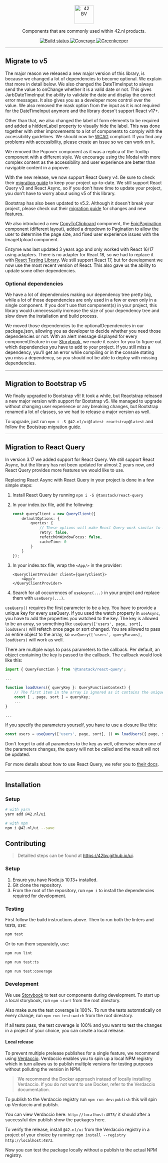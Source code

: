<p style="text-align:center">
  <a href="https://www.42.nl">
    <img alt="42 BV" src="https://42bv.github.io/ui/assets/img/logo.svg" width="60">
  </a>
</p>

<p style="text-align:center">
  Components that are commonly used within 42.nl products.
</p>

<p style="text-align:center">
    <a href="https://travis-ci.org/42BV/ui/">
      <img alt="Build status" src="https://travis-ci.org/42BV/ui.svg?branch=master" />
    </a>
    <a href="https://codecov.io/gh/42BV/ui">
      <img alt="Coverage" src="https://codecov.io/gh/42BV/ui/branch/master/graph/badge.svg" />
    </a>
    <a href="https://greenkeeper.io/">
      <img alt="Greenkeeper" src="https://badges.greenkeeper.io/42BV/ui.svg" />
    </a>
</p>

---

## Migrate to v5

The major reason we released a new major version of this library, is because we changed a lot of dependencies to become
optional. We explain that more in detail below. We also changed the DateTimeInput to always send the value to onChange
whether it is a valid date or not. This gives JarbDateTimeInput the ability to validate the date and display the correct
error messages. It also gives you as a developer more control over the value. We also removed the mask option from the input
as it is not required for the DateTimeInput anymore and the library doesn't support React v17+.

Other than that, we also changed the label of form elements to be required and added a hiddenLabel property to visually
hide the label. This was done together with other improvements to a lot of components to comply with the accessibility guidelines.
We should now be [WCAG](https://www.w3.org/WAI/standards-guidelines/wcag/) compliant. If you find any problems with accessibility,
please create an issue so we can work on it.

We removed the Popover component as it was a replica of the Tooltip component with a different style. We encourage using the
Modal with more complex content as the accessibility and user experience are better than navigable content in a popover.

With the new release, we now support React Query v4. Be sure to check their
[migration guide](https://tanstack.com/query/v4/docs/guides/migrating-to-react-query-4) to keep your project up-to-date.
We still support React Query v3 and React Async, so if you don't have time to update your project, you don't have to worry
about using v5 of this library.

Bootstrap has also been updated to v5.2. Although it doesn't break your project, please check out their
[migration guide](https://getbootstrap.com/docs/5.2/migration/) for changes and new features.

We also introduced a new [CopyToClipboard](https://42bv.github.io/ui/storybook/?path=/story/core-copytoclipboard) component,
the [EpicPagination](https://42bv.github.io/ui/storybook/?path=/story/core-epicpagination) component (different layout),
added a dropdown to Pagination to allow the user to determine the page size, and fixed user experience issues with the
ImageUpload component.

Enzyme was last updated 3 years ago and only worked with React 16/17 using adapters. There is no adapter for React 18,
so we had to replace it with [React Testing Library](https://testing-library.com/). We still support React 17, but for
development we now use the most recent version of React. This also gave us the ability to update some other dependencies.

### Optional dependencies

We have a lot of dependencies making our dependency tree pretty big, while a lot of those dependencies are only used in
a few or even only in a single component. If you don't use that component(s) in your project, this library would
unnecessarily increase the size of your dependency tree and slow down the installation and build process.

We moved those dependencies to the optionalDependencies in our package.json, allowing you as developer to decide whether
you need those dependencies or not. With an alert message displayed for every component/feature in our
[Storybook](https://42bv.github.io/ui/storybook/), we made it easier for you to figure out which dependencies you have
to add to your project. If you still miss a dependency, you'll get an error while compiling or in the console stating
you miss a dependency, so you should not be able to deploy with missing dependencies.

---

## Migration to Bootstrap v5

We finally upgraded to Bootstrap v5! It took a while, but Reactstrap released a new major version with support for
Bootstrap v5. We managed to upgrade without changing user experience or any breaking changes, but Bootstrap renamed a
lot of classes, so we had to release a major version as well.

To upgrade, just run `npm i -S @42.nl/ui@latest reactstrap@latest` and follow the
[Bootstrap migration guide](https://getbootstrap.com/docs/5.0/migration/).

---

## Migration to React Query

In version 3.17 we added support for React Query. We still support React Async, but the library has not been updated for
almost 2 years now, and React Query provides more features we would like to use.

Replacing React Async with React Query in your project is done in a few simple steps:

1.  Install React Query by running `npm i -S @tanstack/react-query`

2.  In your index.tsx file, add the following:
    ```ts
    const queryClient = new QueryClient({
        defaultOptions: {
            queries: {
                // These options will make React Query work similar to React Async
                retry: false,
                refetchOnWindowFocus: false,
                cacheTime: 0
            }
        }
    });
    ```
    
3.  In your index.tsx file, wrap the `<App/>` in the provider:
    ```tsx
    <QueryClientProvider client={queryClient}>
        <App/>
    </QueryClientProvider>
    ```
    
4.  Search for all occurrences of `useAsync(...)` in your project and replace them with `useQuery(...)`.
    
`useQuery()` requires the first parameter to be a key. You have to provide a unique key for every useQuery. If you used
the watch property in `useAsync`, you have to add the properties you watched to the key. The key is allowed to be an
array, so something like `useQuery(['users', page, sort], loadUsers)` will refetch once page or sort changed. You are
allowed to pass an entire object to the array, so `useQuery(['users', queryParams], loadUsers)` will work as well.

There are multiple ways to pass parameters to the callback. Per default, an object containing the key is passed to the
callback. The callback would look like this:
```ts
import { QueryFunction } from '@tanstack/react-query';

...

function loadUsers({ queryKey }: QueryFunctionContext) {
    // The first item in the array is ignored as it contains the unique key
    const [ , page, sort ] = queryKey;
    ...
}

...
```
If you specify the parameters yourself, you have to use a closure like this:
```ts
const users = useQuery(['users', page, sort], () => loadUsers({ page, sort }));
```
Don't forget to add all parameters to the key as well, otherwise when one of the parameters changes, the query will not
be called and the result will not be updated.

For more details about how to use React Query, we refer you to [their docs](https://react-query.tanstack.com/overview).

---

## Installation

### Setup

```bash
# with yarn
yarn add @42.nl/ui

# with npm
npm i @42.nl/ui --save
```

## Contributing

> Detailled steps can be found at https://42bv.github.io/ui.

### Setup

1. Ensure you have Node.js 10.13+ installed.
2. Git clone the repository.
3. From the root of the repository, run `npm i` to install the dependencies required for development.

### Testing

First follow the build instructions above. Then to run both the linters and tests, use:

```bash
npm test
```

Or to run them separately, use:

```bash
npm run lint
```

```bash
npm run test:ts
```

```bash
npm run test:coverage
```

### Development

We use [Storybook](https://42bv.github.io/ui/storybook/) to test our components
during development. To start up a local storybook, run `npm start` from the root directory.

Also make sure the test coverage is 100%. To run the tests automatically on every change, run `npm run test:watch` from the root directory.

If all tests pass, the test coverage is 100% and you want to test the changes in
a project of your choice, you can create a local release.

#### Local release

To prevent multiple prelease publishes for a single feature, we recommend using
[Verdaccio](https://verdaccio.org/). Verdaccio enables you to spin up
a local NPM registry which in turn allows us to publish multiple versions for testing purposes without polluting the version in NPM.

> We recommend the Docker approach instead of locally installing
> Verdaccio. If you do not want to use Docker, refer to the Verdaccio
> documentation.

To publish to the Verdaccio registry run `npm run dev:publish` this
will spin up Verdaccio and publish.

You can view Verdaccio here: `http://localhost:4873/` it should after
a successful dev publish show the packages here.

To verify the release, install `@42.nl/ui` from the Verdaccio registry in a project of your choice
by running: `npm install --registry http://localhost:4873`.

Now you can test the package locally without a publish to the actual
NPM registry.
